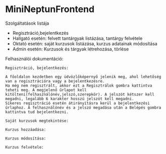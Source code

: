 # MiniNeptunFrontend

Szolgáltatások listája

 - Regisztráció,bejelentkezés
 - Hallgató esetén: felvett tantárgyak listázása, tantárgy felvétele
 - Oktató esetén: saját kurzusok listázása, kurzus adatainak módosítása
 - Admin esetén: Kurzusok és tárgyak létrehozása, törlése





Felhasználói dokumentáció:

    Regisztráció, bejelentkezés:
  
    A főoldalon kezdetben egy üdvözlőképernyő jelenik meg, ahol lehetőség van a regisztrációra vagy a bejelentkezésre.
    Ha még nem regisztrált, akkor ezt a Regisztrálok gombra kattintva teheti meg. A megjelenő űrlapot kell  kitölteni(felhasználónév,jelszó,szerepkör). A jelszót kétszer kell megadni, legalább 6 karakter hosszú jelszót kell megadni.
    Sikeres regisztráció esetén átirányításra kerül a bejelentkezési űrlaphoz. A felhasználónév és a jelszó megadása után a Belépés gombra kattintva tud bejelentkezni.
    
    Saját kurzusok megtekintése:
    
    Kurzus hozzáadása:
    
    Kurzus módosítása:
    
    Kurzus felvétele:
